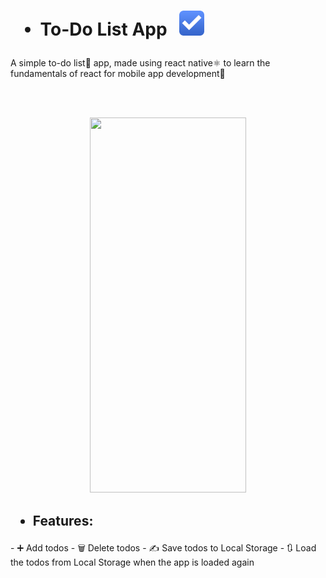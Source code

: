 

<h1>
  
  
* To-Do List App &nbsp; <img src="https://github.com/AranMesquita/To-Do-List/blob/main/assets/Todo.png" height="40" width="40"/>
</h1>
A simple to-do list📝 app, made using react native⚛️ to learn the fundamentals of react for mobile app development📲

<br></br>

<p align="center">
  <img src="https://github.com/AranMesquita/To-Do-List/blob/main/assets/to-do-list.gif" height="600" width="250"/>
  </p>


<h2>
  
  * Features:
</h2>
- ➕ Add todos
- 🗑️ Delete todos
- ✍️ Save todos to Local Storage
- 🔃 Load the todos from Local Storage when the app is loaded again
